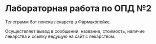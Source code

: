 # Лабораторная работа по ОПД №2
Телеграмм бот поиска лекарств в Фармакопейке.

Осуществляет вывод  в сообщении: название, стоимость, наличие лекарства и ссылку ведущую на сайт с лекарством.
